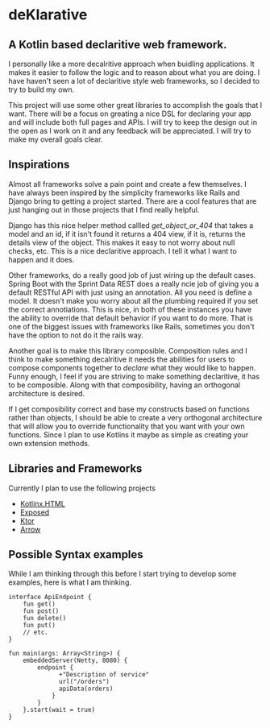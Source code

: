 # deKlarative
## A Kotlin based declaritive web framework.

I personally like a more decalritive approach when buidling applications. It makes it easier to follow the logic and to reason about what  you are doing. I have haven't seen a lot of declaritive style web frameworks, so I decided to try to build my own. 

This project will use some other great libraries to accomplish the goals that I want. There will be a focus on greating a nice DSL for declaring your app and will include both full pages and APIs. I will try to keep the design out in the open as I work on it and any feedback will be appreciated. I will try to make my overall goals clear.


## Inspirations

Almost all frameworks solve a pain point and create a few themselves. I have always been inspired by the simplicity frameworks like Rails and Django bring to getting a project started. There are a cool features that are just hanging out in those projects that I find really helpful.

Django has this nice helper method callled *get_object_or_404* that takes a model and an id, if it isn't found it returns a 404 view, if it is, returns the details view of the object. This makes it easy to not worry about null checks, etc. This is a nice declaritive approach. I tell it what I want to happen and it does.

Other frameworks, do a really good job of just wiring up the default cases. Spring Boot with the Sprint Data REST does a really ncie job of giving you a default RESTful API with just using an annotation. All you need is define a model. It doesn't make you worry about all the plumbing required if you set the correct annotiations. This is nice, in both of these instances you have the ability to override that default behavior if you want to do more. That is one of the biggest issues with frameworks like Rails, sometimes you don't have the option to not do it the rails way. 

Another goal is to make this library composible. Composition rules and I think to make something decalritive it needs the abilities for users to compose components together to *declare* what they would like to happen. Funny enough, I feel if you are striving to make something declaritive, it has to be composible. Along with that composibility, having an orthogonal architecture is desired. 

If I get composibility correct and base my constructs based on functions rather than objects, I should be able to create a very orthogonal architecture that will allow you to override functionality that you want with your own functions. Since I plan to use Kotlins it maybe as simple as creating your own extension methods.

## Libraries and Frameworks

Currently I plan to use the following projects

* [Kotlinx.HTML](https://github.com/Kotlin/kotlinx.html)
* [Exposed](https://github.com/JetBrains/Exposed)
* [Ktor](https://ktor.io/)
* [Arrow](http://arrow-kt.io/)

## Possible Syntax examples

While I am thinking through this before I start trying to develop some examples, here is what I am thinking.

```
interface ApiEndpoint {
	fun get()
	fun post()
	fun delete()
	fun put()
	// etc.
}

fun main(args: Array<String>) {
    embeddedServer(Netty, 8080) {
        endpoint {
              +"Description of service"
              url("/orders")
              apiData(orders)
            }
        }
    }.start(wait = true)
}
```

